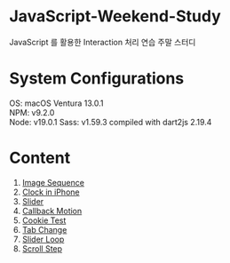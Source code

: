 # JavaScript-Weekend-Study

JavaScript 를 활용한 Interaction 처리 연습 주말 스터디

# System Configurations

OS: macOS Ventura 13.0.1  
NPM: v9.2.0  
Node: v19.0.1
Sass: v1.59.3 compiled with dart2js 2.19.4

# Content

1. [Image Sequence](https://sbpark88.github.io/JavaScript-Weekend-Study/study-001-image-sequence)
2. [Clock in iPhone](https://sbpark88.github.io/JavaScript-Weekend-Study/study-002-time)
3. [Slider](https://sbpark88.github.io/JavaScript-Weekend-Study/study-003-slider)
4. [Callback Motion](https://sbpark88.github.io/JavaScript-Weekend-Study/study-004-callback-motion)
5. [Cookie Test](https://sbpark88.github.io/JavaScript-Weekend-Study/study-005-cookie-popup/)
6. [Tab Change](https://sbpark88.github.io/JavaScript-Weekend-Study/study-005-tab-ex-master/)
7. [Slider Loop](https://sbpark88.github.io/JavaScript-Weekend-Study/study-006-slider-loop/)
8. [Scroll Step](https://sbpark88.github.io/JavaScript-Weekend-Study/study-007-scroll-step/)
